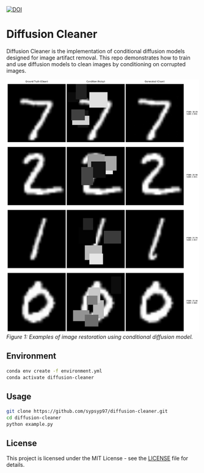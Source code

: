 [![DOI](https://zenodo.org/badge/884008167.svg)](https://doi.org/10.5281/zenodo.14047997)
# Diffusion Cleaner

Diffusion Cleaner is the implementation of conditional diffusion models designed for image artifact removal. This repo demonstrates how to train and use diffusion models to clean images by conditioning on corrupted images.

![Results](restoration_results_4_samples.png)
*Figure 1: Examples of image restoration using conditional diffusion model.*

## Environment

```bash
conda env create -f environment.yml
conda activate diffusion-cleaner
```

## Usage

```bash
git clone https://github.com/sypsyp97/diffusion-cleaner.git
cd diffusion-cleaner
python example.py
```

## License

This project is licensed under the MIT License - see the [LICENSE](LICENSE) file for details.
